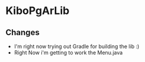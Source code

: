 # KiboPgArLib 
## Changes

- I'm right now trying out Gradle for building the lib :)
- Right Now i'm getting to work the Menu.java

